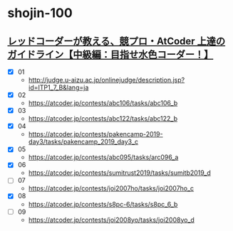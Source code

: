 # shojin-100

## [レッドコーダーが教える、競プロ・AtCoder 上達のガイドライン【中級編：目指せ水色コーダー！】](https://qiita.com/e869120/items/eb50fdaece12be418faa#2-3-%E5%88%86%E9%87%8E%E5%88%A5%E5%88%9D%E4%B8%AD%E7%B4%9A%E8%80%85%E3%81%8C%E8%A7%A3%E3%81%8F%E3%81%B9%E3%81%8D%E9%81%8E%E5%8E%BB%E5%95%8F%E7%B2%BE%E9%81%B8-100-%E5%95%8F)

- [x] 01
  - http://judge.u-aizu.ac.jp/onlinejudge/description.jsp?id=ITP1_7_B&lang=ja
- [x] 02
  - https://atcoder.jp/contests/abc106/tasks/abc106_b
- [x] 03
  - https://atcoder.jp/contests/abc122/tasks/abc122_b
- [x] 04
  - https://atcoder.jp/contests/pakencamp-2019-day3/tasks/pakencamp_2019_day3_c
- [x] 05
  - https://atcoder.jp/contests/abc095/tasks/arc096_a
- [x] 06
  - https://atcoder.jp/contests/sumitrust2019/tasks/sumitb2019_d
- [ ] 07
  - https://atcoder.jp/contests/joi2007ho/tasks/joi2007ho_c
- [x] 08
  - https://atcoder.jp/contests/s8pc-6/tasks/s8pc_6_b
- [ ] 09
  - https://atcoder.jp/contests/joi2008yo/tasks/joi2008yo_d